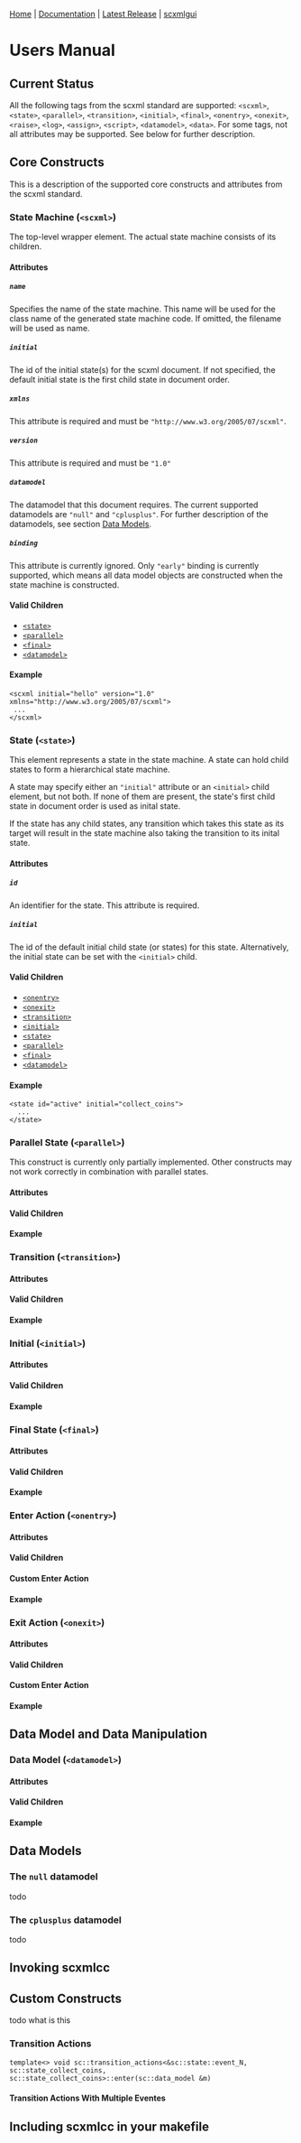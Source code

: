 [Home](https://github.com/jp-embedded/scxmlcc) | [Documentation](index.md) | [Latest Release](https://github.com/jp-embedded/scxmlcc/releases) | [scxmlgui](https://github.com/fmorbini/scxmlgui/)
# Users Manual
## Current Status
All the following tags from the scxml standard are supported: `<scxml>`, `<state>`, `<parallel>`, `<transition>`, `<initial>`, `<final>`, `<onentry>`, `<onexit>`, `<raise>`, `<log>`, `<assign>`, `<script>`, `<datamodel>`, `<data>`. For some tags, not all attributes may be supported. See below for further description.
  
## Core Constructs
This is a description of the supported core constructs and attributes from the scxml standard.
### State Machine (`<scxml>`)
The top-level wrapper element. The actual state machine consists of its children.

#### Attributes
##### `name`
Specifies the name of the state machine. This name will be used for the class name of the generated state machine code. If omitted, the filename will be used as name.

##### `initial`
The id of the initial state(s) for the scxml document. If not specified, the default initial state is the first child state in document order.

##### `xmlns`
This attribute is required and must be `"http://www.w3.org/2005/07/scxml"`.

##### `version`
This attribute is required and must be `"1.0"`

##### `datamodel`
The datamodel that this document requires. The current supported datamodels are `"null"` and `"cplusplus"`. For further description of the datamodels, see section [Data Models](user-manual.md#data-models).

##### `binding`
This attribute is currently ignored. Only `"early"` binding is currently supported, which means all data model objects are constructed when the state machine is constructed.

#### Valid Children

- [`<state>`](user-manual.md#state-state)
- [`<parallel>`](user-manual.md#parallel-state-parallel)
- [`<final>`](user-manual.md#final-state-final)
- [`<datamodel>`](user-manual.md#data-model-datamodel)

#### Example
```
<scxml initial="hello" version="1.0" xmlns="http://www.w3.org/2005/07/scxml">
 ...
</scxml>
```

### State (`<state>`)
This element represents a state in the state machine. A state can hold child states to form a hierarchical state machine.

A state may specify either an `"initial"` attribute or an `<initial>` child element, but not both. If none of them are present, the state's first child state in document order is used as inital state.

If the state has any child states, any transition which takes this state as its target will result in the state machine also taking the transition to its inital state. 

#### Attributes

##### `id`
An identifier for the state. This attribute is required.

##### `initial`
The id of the default initial child state (or states) for this state. Alternatively, the initial state can be set with the `<initial>` child. 

#### Valid Children
- [`<onentry>`](user-manual.md#enter-action-onentry)
- [`<onexit>`](user-manual.md#exit-action-onexit)
- [`<transition>`](user-manual.md#transition-transition)
- [`<initial>`](user-manual.md#initial-initial)
- [`<state>`](user-manual.md#state-state)
- [`<parallel>`](user-manual.md#parallel-state-parallel)
- [`<final>`](user-manual.md#final-state-final)
- [`<datamodel>`](user-manual.md#data-model-datamodel)

#### Example
```
<state id="active" initial="collect_coins">
  ...
</state>
```

### Parallel State (`<parallel>`)

This construct is currently only partially implemented. Other constructs may not work correctly in combination with parallel states.

#### Attributes

#### Valid Children

#### Example

### Transition (`<transition>`)

#### Attributes

#### Valid Children

#### Example

### Initial (`<initial>`)

#### Attributes

#### Valid Children

#### Example

### Final State (`<final>`)

#### Attributes

#### Valid Children

#### Example

### Enter Action (`<onentry>`)

#### Attributes

#### Valid Children

#### Custom Enter Action

#### Example

### Exit Action (`<onexit>`)

#### Attributes

#### Valid Children

#### Custom Enter Action

#### Example

## Data Model and Data Manipulation

### Data Model (`<datamodel>`)

#### Attributes

#### Valid Children

#### Example

## Data Models
### The `null` datamodel
todo

### The `cplusplus` datamodel
todo

## Invoking scxmlcc
## Custom Constructs
todo what is this
### Transition Actions
```
template<> void sc::transition_actions<&sc::state::event_N, sc::state_collect_coins, sc::state_collect_coins>::enter(sc::data_model &m)	
```
#### Transition Actions With Multiple Eventes
## Including scxmlcc in your makefile
